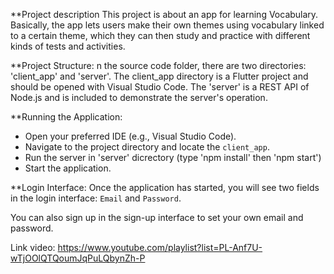 **Project description
This project is about an app for learning Vocabulary. Basically, the app lets users make their own themes using vocabulary linked to a certain theme, which they can then study and practice with different kinds of tests and activities.

**Project Structure:
n the source code folder, there are two directories: 'client_app' and 'server'. The client_app directory is a Flutter project and should be opened with Visual Studio Code. The 'server' is a REST API of Node.js and is included to demonstrate the server's operation.


**Running the Application:
- Open your preferred IDE (e.g., Visual Studio Code).
- Navigate to the project directory and locate the `client_app`.
- Run the server in 'server' dicrectory (type 'npm install' then 'npm start')
- Start the application.

**Login Interface:
Once the application has started, you will see two fields in the login interface: `Email` and `Password`.

You can also sign up in the sign-up interface to set your own email and password.

Link video:
https://www.youtube.com/playlist?list=PL-Anf7U-wTjOOlQTQoumJqPuLQbynZh-P
